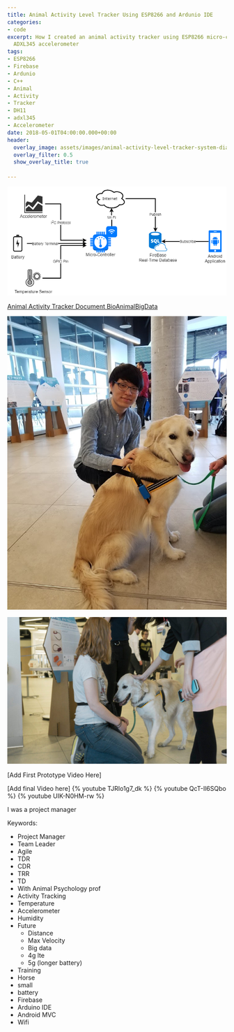 ```yaml
---
title: Animal Activity Level Tracker Using ESP8266 and Ardunio IDE
categories:
- code
excerpt: How I created an animal activity tracker using ESP8266 micro-controller and
  ADXL345 accelerometer
tags:
- ESP8266
- Firebase
- Ardunio
- C++
- Animal
- Activity
- Tracker
- DH11
- adxl345
- Accelerometer
date: 2018-05-01T04:00:00.000+00:00
header:
  overlay_image: assets/images/animal-activity-level-tracker-system-diagram.png
  overlay_filter: 0.5
  show_overlay_title: true

---
```

![](/assets/images/animal-activity-level-tracker-system-diagram.png)

[Animal Activity Tracker Document BioAnimalBigData](www.kimmj.com/files/ENG4000-Final-Report-BioABD.pdf)

![Dog with activity level tracker beside myself](/assets/images/animal-activity-level-tracker-dog-mj.jpg)

![Dog wearing activity level tracker beside its owner](/assets/images/animal-activity-level-tracker-dog-trainer.jpg)

\[Add First Prototype Video Here\]

\[Add final Video here\]
{% youtube TJRIo1g7_dk %}
{% youtube QcT-Il6SQbo %}
{% youtube UIK-N0HM-rw %}

I was a project manager

Keywords:

* Project Manager
* Team Leader
* Agile
* TDR
* CDR
* TRR
* TD
* With Animal Psychology prof
* Activity Tracking
* Temperature
* Accelerometer
* Humidity
* Future
  * Distance
  * Max Velocity
  * Big data
  * 4g lte
  * 5g (longer battery)
* Training
* Horse
* small
* battery
* Firebase
* Arduino IDE
* Android MVC
* Wifi